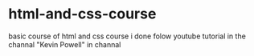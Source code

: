 # html-and-css-course
 basic course of html and css course i done folow youtube tutorial in the channal "Kevin Powell" in channal 
